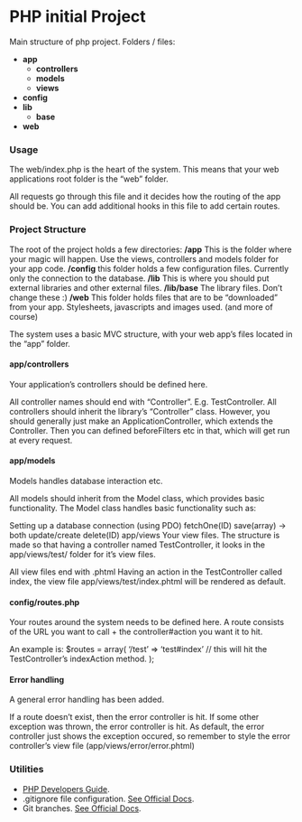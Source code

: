 # PHP initial Project
Main structure of php project. Folders / files: 
- **app**
  - **controllers**
  - **models**
  - **views**
- **config**
- **lib**
  - **base**
- **web**

### Usage

The web/index.php is the heart of the system.
This means that your web applications root folder is the “web” folder.

All requests go through this file and it decides how the routing of the app
should be.
You can add additional hooks in this file to add certain routes.

### Project Structure

The root of the project holds a few directories:
**/app** This is the folder where your magic will happen. Use the views, controllers and models folder for your app code.
**/config** this folder holds a few configuration files. Currently only the connection to the database.
**/lib** This is where you should put external libraries and other external files.
**/lib/base** The library files. Don’t change these :)
**/web** This folder holds files that are to be “downloaded” from your app. Stylesheets, javascripts and images used. (and more of course)

The system uses a basic MVC structure, with your web app’s files located in the
“app” folder.

#### app/controllers
Your application’s controllers should be defined here.

All controller names should end with “Controller”. E.g. TestController.
All controllers should inherit the library’s “Controller” class.
However, you should generally just make an ApplicationController, which extends
the Controller. Then you can defined beforeFilters etc in that, which will get run
at every request.

#### app/models
Models handles database interaction etc.

All models should inherit from the Model class, which provides basic functionality.
The Model class handles basic functionality such as:

Setting up a database connection (using PDO)
fetchOne(ID)
save(array) → both update/create
delete(ID)
app/views
Your view files.
The structure is made so that having a controller named TestController, it looks
in the app/views/test/ folder for it’s view files.

All view files end with .phtml
Having an action in the TestController called index, the view file
app/views/test/index.phtml will be rendered as default.

#### config/routes.php
Your routes around the system needs to be defined here.
A route consists of the URL you want to call + the controller#action you want it
to hit.

An example is:
$routes = array(
‘/test’ => ‘test#index’ // this will hit the TestController’s indexAction method.
);

#### Error handling
A general error handling has been added.

If a route doesn’t exist, then the error controller is hit.
If some other exception was thrown, the error controller is hit.
As default, the error controller just shows the exception occured, so remember
to style the error controller’s view file (app/views/error/error.phtml)


### Utilities
- [PHP Developers Guide](https://www.php.net/manual/en/index.php).
- .gitignore file configuration. [See Official Docs](https://docs.github.com/en/get-started/getting-started-with-git/ignoring-files).
- Git branches. [See Official Docs](https://git-scm.com/book/en/v2/Git-Branching-Branches-in-a-Nutshell).
